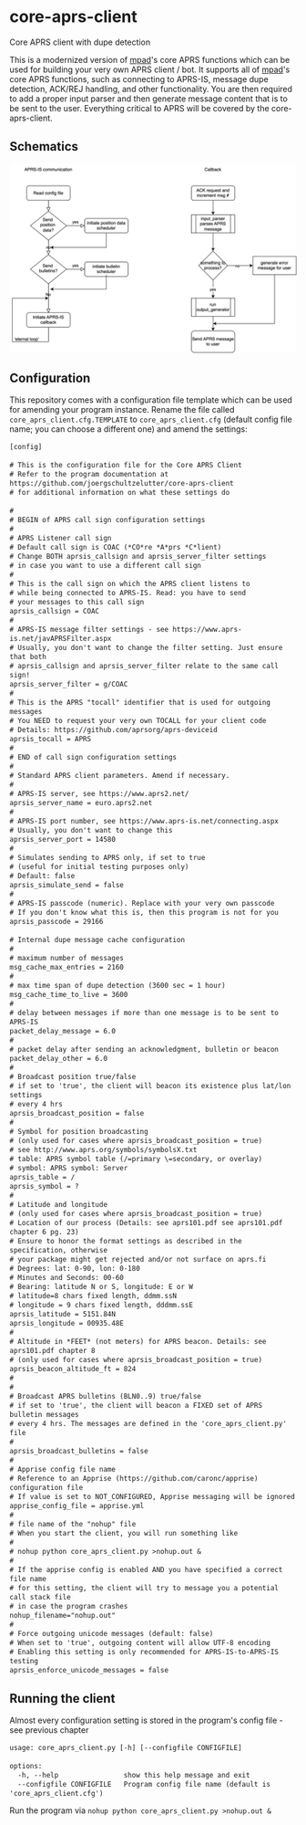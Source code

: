 # core-aprs-client
Core APRS client with dupe detection

This is a modernized version of [mpad](https://github.com/joergschultzelutter/mpad)'s core APRS functions which can be used for building your very own APRS client / bot. It supports all of [mpad](https://github.com/joergschultzelutter/mpad)'s core APRS functions, such as connecting to APRS-IS, message dupe detection, ACK/REJ handling, and other functionality. You are then required to add a proper input parser and then generate message content that is to be sent to the user. Everything critical to APRS will be covered by the core-aprs-client.

## Schematics
![Schematics](img/schematics.svg)


## Configuration
This repository comes with a configuration file template which can be used for amending your program instance. Rename the file called ``core_aprs_client.cfg.TEMPLATE`` to ``core_aprs_client.cfg`` (default config file name; you can choose a different one) and amend the settings:

```
[config]

# This is the configuration file for the Core APRS Client
# Refer to the program documentation at https://github.com/joergschultzelutter/core-aprs-client
# for additional information on what these settings do

#
# BEGIN of APRS call sign configuration settings
#
# APRS Listener call sign
# Default call sign is COAC (*CO*re *A*prs *C*lient)
# Change BOTH aprsis_callsign and aprsis_server_filter settings
# in case you want to use a different call sign
#
# This is the call sign on which the APRS client listens to
# while being connected to APRS-IS. Read: you have to send
# your messages to this call sign
aprsis_callsign = COAC
#
# APRS-IS message filter settings - see https://www.aprs-is.net/javAPRSFilter.aspx
# Usually, you don't want to change the filter setting. Just ensure that both
# aprsis_callsign and aprsis_server_filter relate to the same call sign!
aprsis_server_filter = g/COAC
#
# This is the APRS "tocall" identifier that is used for outgoing messages
# You NEED to request your very own TOCALL for your client code
# Details: https://github.com/aprsorg/aprs-deviceid
aprsis_tocall = APRS
#
# END of call sign configuration settings
#
# Standard APRS client parameters. Amend if necessary.
#
# APRS-IS server, see https://www.aprs2.net/
aprsis_server_name = euro.aprs2.net
#
# APRS-IS port number, see https://www.aprs-is.net/connecting.aspx
# Usually, you don't want to change this
aprsis_server_port = 14580
#
# Simulates sending to APRS only, if set to true
# (useful for initial testing purposes only)
# Default: false
aprsis_simulate_send = false
#
# APRS-IS passcode (numeric). Replace with your very own passcode
# If you don't know what this is, then this program is not for you
aprsis_passcode = 29166

# Internal dupe message cache configuration
#
# maximum number of messages
msg_cache_max_entries = 2160
#
# max time span of dupe detection (3600 sec = 1 hour)
msg_cache_time_to_live = 3600
#
# delay between messages if more than one message is to be sent to APRS-IS
packet_delay_message = 6.0
#
# packet delay after sending an acknowledgment, bulletin or beacon
packet_delay_other = 6.0
#
# Broadcast position true/false
# if set to 'true', the client will beacon its existence plus lat/lon settings
# every 4 hrs
aprsis_broadcast_position = false
#
# Symbol for position broadcasting
# (only used for cases where aprsis_broadcast_position = true)
# see http://www.aprs.org/symbols/symbolsX.txt
# table: APRS symbol table (/=primary \=secondary, or overlay)
# symbol: APRS symbol: Server
aprsis_table = /
aprsis_symbol = ?
#
# Latitude and longitude
# (only used for cases where aprsis_broadcast_position = true)
# Location of our process (Details: see aprs101.pdf see aprs101.pdf chapter 6 pg. 23)
# Ensure to honor the format settings as described in the specification, otherwise
# your package might get rejected and/or not surface on aprs.fi
# Degrees: lat: 0-90, lon: 0-180
# Minutes and Seconds: 00-60
# Bearing: latitude N or S, longitude: E or W
# latitude=8 chars fixed length, ddmm.ssN
# longitude = 9 chars fixed length, dddmm.ssE
aprsis_latitude = 5151.84N
aprsis_longitude = 00935.48E
#
# Altitude in *FEET* (not meters) for APRS beacon. Details: see aprs101.pdf chapter 8
# (only used for cases where aprsis_broadcast_position = true)
aprsis_beacon_altitude_ft = 824
#
#
# Broadcast APRS bulletins (BLN0..9) true/false
# if set to 'true', the client will beacon a FIXED set of APRS bulletin messages
# every 4 hrs. The messages are defined in the 'core_aprs_client.py' file
#
aprsis_broadcast_bulletins = false
#
# Apprise config file name
# Reference to an Apprise (https://github.com/caronc/apprise) configuration file
# If value is set to NOT_CONFIGURED, Apprise messaging will be ignored
apprise_config_file = apprise.yml
#
# file name of the "nohup" file
# When you start the client, you will run something like
#
# nohup python core_aprs_client.py >nohup.out &
#
# If the apprise config is enabled AND you have specified a correct file name
# for this setting, the client will try to message you a potential call stack file
# in case the program crashes
nohup_filename="nohup.out"
#
# Force outgoing unicode messages (default: false)
# When set to 'true', outgoing content will allow UTF-8 encoding
# Enabling this setting is only recommended for APRS-IS-to-APRS-IS testing
aprsis_enforce_unicode_messages = false
```

## Running the client

Almost every configuration setting is stored in the program's config file - see previous chapter

```
usage: core_aprs_client.py [-h] [--configfile CONFIGFILE]

options:
  -h, --help                show this help message and exit
  --configfile CONFIGFILE   Program config file name (default is 'core_aprs_client.cfg')
```
 Run the program via ``nohup python core_aprs_client.py >nohup.out &``
